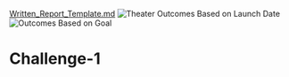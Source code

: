 [Written_Report_Template.md](https://github.com/eseram369/Challenge-1/files/7232152/Written_Report_Template.md)
![Theater Outcomes Based on Launch Date ](https://user-images.githubusercontent.com/90746609/134822527-1440780a-8ffb-494b-ac91-53754396a007.png)
![Outcomes Based on Goal](https://user-images.githubusercontent.com/90746609/134822544-6728fbb6-8d12-4625-8c49-0dcd354f7a60.png)
# Challenge-1
